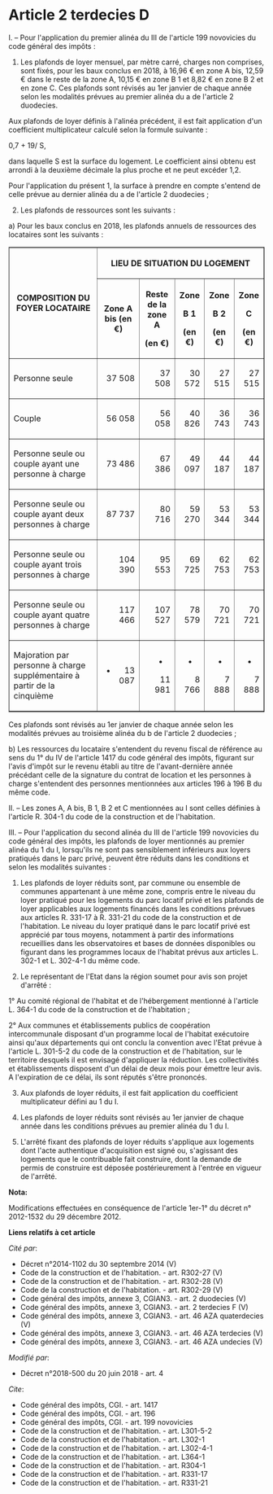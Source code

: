 # Article 2 terdecies D

I. – Pour l'application du premier alinéa du III de l'article 199 novovicies du code général des impôts :

1. Les plafonds de loyer mensuel, par mètre carré, charges non comprises, sont fixés, pour les baux conclus en 2018, à 16,96
€ en zone A bis, 12,59 € dans le reste de la zone A, 10,15 € en zone B 1 et 8,82 € en zone B 2 et en zone C. Ces plafonds
sont révisés au 1er janvier de chaque année selon les modalités prévues au premier alinéa du a de l'article 2 duodecies.

Aux plafonds de loyer définis à l'alinéa précédent, il est fait application d'un coefficient multiplicateur calculé selon la
formule suivante :

0,7 + 19/ S,

dans laquelle S est la surface du logement. Le coefficient ainsi obtenu est arrondi à la deuxième décimale la plus proche et
ne peut excéder 1,2.

Pour l'application du présent 1, la surface à prendre en compte s'entend de celle prévue au dernier alinéa du a de l'article
2 duodecies ;

2. Les plafonds de ressources sont les suivants :

a) Pour les baux conclus en 2018, les plafonds annuels de ressources des locataires sont les suivants :

<table border="1">
  <tbody>
    <tr>
      <th rowspan="2">COMPOSITION DU FOYER LOCATAIRE</th>
      <th colspan="5">

LIEU DE SITUATION DU LOGEMENT</th>
    </tr>
    <tr>
      <th>

Zone A bis (en €)</th>
      <th>

Reste de la zone A

(en €)</th>
      <th>

Zone

B 1

(en €)</th>
      <th>

Zone

B 2

(en €)</th>
      <th>

Zone

C

(en €)</th>
    </tr>
    <tr>
      <td align="left">

Personne seule</td>
      <td align="right">

37 508</td>
      <td align="right">

37 508</td>
      <td align="right">

30 572</td>
      <td align="right">

27 515</td>
      <td align="right">

27 515</td>
    </tr>
    <tr>
      <td align="left">

Couple</td>
      <td align="right">

56 058</td>
      <td align="right">

56 058</td>
      <td align="right">

40 826</td>
      <td align="right">

36 743</td>
      <td align="right">

36 743</td>
    </tr>
    <tr>
      <td align="left">

Personne seule ou couple ayant une personne à charge</td>
      <td align="right">

73 486</td>
      <td align="right">

67 386</td>
      <td align="right">

49 097</td>
      <td align="right">

44 187</td>
      <td align="right">

44 187</td>
    </tr>
    <tr>
      <td align="left">

Personne seule ou couple ayant deux personnes à charge</td>
      <td align="right">

87 737</td>
      <td align="right">

80 716</td>
      <td align="right">

59 270</td>
      <td align="right">

53 344</td>
      <td align="right">

53 344</td>
    </tr>
    <tr>
      <td align="left">

Personne seule ou couple ayant trois personnes à charge</td>
      <td align="right">

104 390</td>
      <td align="right">

95 553</td>
      <td align="right">

69 725</td>
      <td align="right">

62 753</td>
      <td align="right">

62 753</td>
    </tr>
    <tr>
      <td align="left">

Personne seule ou couple ayant quatre personnes à charge</td>
      <td align="right">

117 466</td>
      <td align="right">

107 527</td>
      <td align="right">

78 579</td>
      <td align="right">

70 721</td>
      <td align="right">

70 721</td>
    </tr>
    <tr>
      <td align="left">

Majoration par personne à charge supplémentaire à partir de la cinquième</td>
      <td align="right">

+ 13 087</td>
      <td align="right">

+ 11 981</td>
      <td align="right">

+ 8 766</td>
      <td align="right">

+ 7 888</td>
      <td align="right">

+ 7 888</td>
    </tr>
  </tbody>
</table>

Ces plafonds sont révisés au 1er janvier de chaque année selon les modalités prévues au troisième alinéa du b de l'article 2
duodecies ;

b) Les ressources du locataire s'entendent du revenu fiscal de référence au sens du 1° du IV de l'article 1417 du code
général des impôts, figurant sur l'avis d'impôt sur le revenu établi au titre de l'avant-dernière année précédant celle de la
signature du contrat de location et les personnes à charge s'entendent des personnes mentionnées aux articles 196 à 196 B du
même code.

II. – Les zones A, A bis, B 1, B 2 et C mentionnées au I sont celles définies à l'article R. 304-1 du code de la construction
et de l'habitation.

III. – Pour l'application du second alinéa du III de l'article 199 novovicies du code général des impôts, les plafonds de
loyer mentionnés au premier alinéa du 1 du I, lorsqu'ils ne sont pas sensiblement inférieurs aux loyers pratiqués dans le
parc privé, peuvent être réduits dans les conditions et selon les modalités suivantes :

1. Les plafonds de loyer réduits sont, par commune ou ensemble de communes appartenant à une même zone, compris entre le
niveau du loyer pratiqué pour les logements du parc locatif privé et les plafonds de loyer applicables aux logements financés
dans les conditions prévues aux articles R. 331-17 à R. 331-21 du code de la construction et de l'habitation. Le niveau du
loyer pratiqué dans le parc locatif privé est apprécié par tous moyens, notamment à partir des informations recueillies dans
les observatoires et bases de données disponibles ou figurant dans les programmes locaux de l'habitat prévus aux articles L.
302-1 et L. 302-4-1 du même code.

2. Le représentant de l'Etat dans la région soumet pour avis son projet d'arrêté :

1° Au comité régional de l'habitat et de l'hébergement mentionné à l'article L. 364-1 du code de la construction et de
l'habitation ;

2° Aux communes et établissements publics de coopération intercommunale disposant d'un programme local de l'habitat
exécutoire ainsi qu'aux départements qui ont conclu la convention avec l'Etat prévue à l'article L. 301-5-2 du code de la
construction et de l'habitation, sur le territoire desquels il est envisagé d'appliquer la réduction. Les collectivités et
établissements disposent d'un délai de deux mois pour émettre leur avis. A l'expiration de ce délai, ils sont réputés s'être
prononcés.

3. Aux plafonds de loyer réduits, il est fait application du coefficient multiplicateur défini au 1 du I.

4. Les plafonds de loyer réduits sont révisés au 1er janvier de chaque année dans les conditions prévues au premier alinéa du
1 du I.

5. L'arrêté fixant des plafonds de loyer réduits s'applique aux logements dont l'acte authentique d'acquisition est signé ou,
s'agissant des logements que le contribuable fait construire, dont la demande de permis de construire est déposée
postérieurement à l'entrée en vigueur de l'arrêté.

**Nota:**

Modifications effectuées en conséquence de l'article 1er-1° du décret n° 2012-1532 du 29 décembre 2012.

**Liens relatifs à cet article**

_Cité par_:

  - Décret n°2014-1102 du 30 septembre 2014 (V)
  - Code de la construction et de l'habitation. - art. R302-27 (V)
  - Code de la construction et de l'habitation. - art. R302-28 (V)
  - Code de la construction et de l'habitation. - art. R302-29 (V)
  - Code général des impôts, annexe 3, CGIAN3. - art. 2 duodecies (V)
  - Code général des impôts, annexe 3, CGIAN3. - art. 2 terdecies F (V)
  - Code général des impôts, annexe 3, CGIAN3. - art. 46 AZA quaterdecies (V)
  - Code général des impôts, annexe 3, CGIAN3. - art. 46 AZA terdecies (V)
  - Code général des impôts, annexe 3, CGIAN3. - art. 46 AZA undecies (V)

_Modifié par_:

  - Décret n°2018-500 du 20 juin 2018 - art. 4

_Cite_:

  - Code général des impôts, CGI. - art. 1417
  - Code général des impôts, CGI. - art. 196
  - Code général des impôts, CGI. - art. 199 novovicies
  - Code de la construction et de l'habitation. - art. L301-5-2
  - Code de la construction et de l'habitation. - art. L302-1
  - Code de la construction et de l'habitation. - art. L302-4-1
  - Code de la construction et de l'habitation. - art. L364-1
  - Code de la construction et de l'habitation. - art. R304-1
  - Code de la construction et de l'habitation. - art. R331-17
  - Code de la construction et de l'habitation. - art. R331-21
